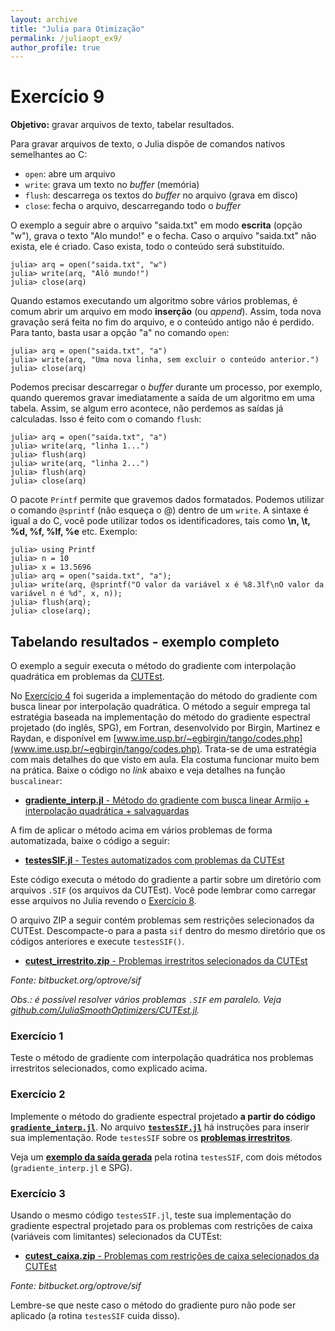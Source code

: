 ```yaml
---
layout: archive
title: "Julia para Otimização"
permalink: /juliaopt_ex9/
author_profile: true
---
```


# Exercício 9

**Objetivo:** gravar arquivos de texto, tabelar resultados.

Para gravar arquivos de texto, o Julia dispõe de comandos nativos semelhantes ao C:
- `open`: abre um arquivo
- `write`: grava um texto no *buffer* (memória)
- `flush`: descarrega os textos do *buffer* no arquivo (grava em disco)
- `close`: fecha o arquivo, descarregando todo o *buffer*

O exemplo a seguir abre o arquivo "saida.txt" em modo **escrita** (opção "w"), grava o texto "Alo mundo!" e o fecha. Caso o arquivo "saida.txt" não exista, ele é criado. Caso exista, todo o conteúdo será substituído.

~~~
julia> arq = open("saida.txt", "w")
julia> write(arq, "Alô mundo!")
julia> close(arq)
~~~

Quando estamos executando um algoritmo sobre vários problemas, é comum abrir um arquivo em modo **inserção** (ou *append*). Assim, toda nova gravação será feita no fim do arquivo, e o conteúdo antigo não é perdido. Para tanto, basta usar a opção "a" no comando `open`:

~~~
julia> arq = open("saida.txt", "a")
julia> write(arq, "Uma nova linha, sem excluir o conteúdo anterior.")
julia> close(arq)
~~~

Podemos precisar descarregar o *buffer* durante um processo, por exemplo, quando queremos gravar imediatamente a saída de um algoritmo em uma tabela. Assim, se algum erro acontece, não perdemos as saídas já calculadas. Isso é feito com o comando `flush`:

~~~
julia> arq = open("saida.txt", "a")
julia> write(arq, "linha 1...")
julia> flush(arq)
julia> write(arq, "linha 2...")
julia> flush(arq)
julia> close(arq)
~~~

O pacote `Printf` permite que gravemos dados formatados. Podemos utilizar o comando `@sprintf` (não esqueça o @) dentro de um `write`. A sintaxe é igual a do C, você pode utilizar todos os identificadores, tais como **\n, \t, %d, %f, %lf, %e** etc. Exemplo:

~~~
julia> using Printf
julia> n = 10
julia> x = 13.5696
julia> arq = open("saida.txt", "a");
julia> write(arq, @sprintf("O valor da variável x é %8.3lf\nO valor da variável n é %d", x, n));
julia> flush(arq);
julia> close(arq);
~~~

## Tabelando resultados - exemplo completo

O exemplo a seguir executa o método do gradiente com interpolação quadrática em problemas da [CUTEst](/juliaopt_ex8/).

No [Exercício 4](/juliaopt_ex4/) foi sugerida a implementação do método do gradiente com busca linear por interpolação quadrática. O método a seguir emprega tal estratégia baseada na implementação do método do gradiente espectral projetado (do inglês, SPG), em Fortran, desenvolvido por Birgin, Martinez e Raydan, e disponível em [www.ime.usp.br/~egbirgin/tango/codes.php](www.ime.usp.br/~egbirgin/tango/codes.php). Trata-se de uma estratégia com mais detalhes do que visto em aula. Ela costuma funcionar muito bem na prática. Baixe o código no *link* abaixo e veja detalhes na função `buscalinear`:

- [**gradiente_interp.jl** - Método do gradiente com busca linear Armijo + interpolação quadrática + salvaguardas](/files/julia/gradiente_interp.jl)

A fim de aplicar o método acima em vários problemas de forma automatizada, baixe o código a seguir:

- [**testesSIF.jl** - Testes automatizados com problemas da CUTEst](/files/julia/testesSIF.jl)

Este código executa o método do gradiente a partir sobre um diretório com arquivos `.SIF` (os arquivos da CUTEst). Você pode lembrar como carregar esse arquivos no Julia revendo o [Exercício 8](/juliaopt_ex8/).

O arquivo ZIP a seguir contém problemas sem restrições selecionados da CUTEst. Descompacte-o para a pasta `sif` dentro do mesmo diretório que os códigos anteriores e execute `testesSIF()`.

- [**cutest_irrestrito.zip** - Problemas irrestritos selecionados da CUTEst](/files/julia/cutest_irrestrito.zip)

*Fonte: bitbucket.org/optrove/sif*

*Obs.: é possível resolver vários problemas `.SIF` em paralelo. Veja [github.com/JuliaSmoothOptimizers/CUTEst.jl](github.com/JuliaSmoothOptimizers/CUTEst.jl).*

### Exercício 1

Teste o método de gradiente com interpolação quadrática nos problemas irrestritos selecionados, como explicado acima.

### Exercício 2

Implemente o método do gradiente espectral projetado **a partir do código [`gradiente_interp.jl`](/files/julia/gradiente_interp.jl)**. No arquivo [**`testesSIF.jl`**](/files/julia/testesSIF.jl) há instruções para inserir sua implementação. Rode `testesSIF` sobre os [**problemas irrestritos**](/files/julia/cutest_irrestrito.zip).

Veja um [**exemplo da saída gerada**](/files/julia/resultados.txt) pela rotina `testesSIF`, com dois métodos (`gradiente_interp.jl` e SPG).

### Exercício 3

Usando o mesmo código `testesSIF.jl`, teste sua implementação do gradiente espectral projetado para os problemas com restrições de caixa (variáveis com limitantes) selecionados da CUTEst:

- [**cutest_caixa.zip** - Problemas com restrições de caixa selecionados da CUTEst](/files/julia/cutest_caixa.zip)

*Fonte: bitbucket.org/optrove/sif*

Lembre-se que neste caso o método do gradiente puro não pode ser aplicado (a rotina `testesSIF` cuida disso).

